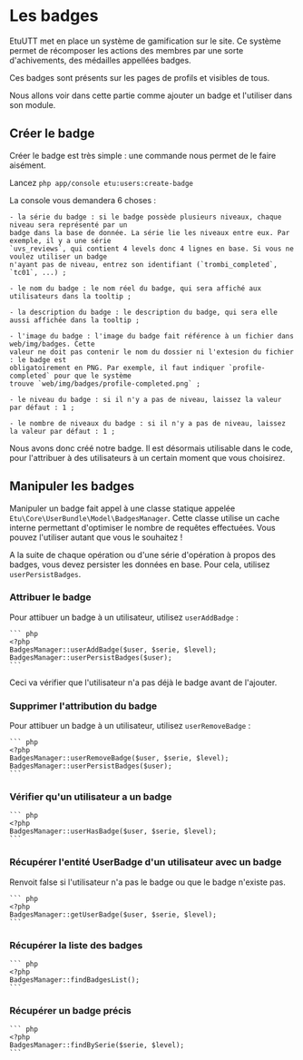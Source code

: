 
Les badges
==========

EtuUTT met en place un système de gamification sur le site. Ce système permet de récomposer les
actions des membres par une sorte d'achivements, des médailles appellées badges.

Ces badges sont présents sur les pages de profils et visibles de tous.

Nous allons voir dans cette partie comme ajouter un badge et l'utiliser dans son module.


Créer le badge
-------------------

Créer le badge est très simple : une commande nous permet de le faire aisément.

Lancez `php app/console etu:users:create-badge`

La console vous demandera 6 choses :

	- la série du badge : si le badge possède plusieurs niveaux, chaque niveau sera représenté par un
	badge dans la base de donnée. La série lie les niveaux entre eux. Par exemple, il y a une série
	`uvs_reviews`, qui contient 4 levels donc 4 lignes en base. Si vous ne voulez utiliser un badge
	n'ayant pas de niveau, entrez son identifiant (`trombi_completed`, `tc01`, ...) ;

	- le nom du badge : le nom réel du badge, qui sera affiché aux utilisateurs dans la tooltip ;

	- la description du badge : le description du badge, qui sera elle aussi affichée dans la tooltip ;

	- l'image du badge : l'image du badge fait référence à un fichier dans web/img/badges. Cette
	valeur ne doit pas contenir le nom du dossier ni l'extesion du fichier : le badge est
	obligatoirement en PNG. Par exemple, il faut indiquer `profile-completed` pour que le système
	trouve `web/img/badges/profile-completed.png` ;

	- le niveau du badge : si il n'y a pas de niveau, laissez la valeur par défaut : 1 ;

	- le nombre de niveaux du badge : si il n'y a pas de niveau, laissez la valeur par défaut : 1 ;

Nous avons donc créé notre badge. Il est désormais utilisable dans le code, pour l'attribuer à des
utilisateurs à un certain moment que vous choisirez.


Manipuler les badges
--------------------

Manipuler un badge fait appel à une classe statique appelée `Etu\Core\UserBundle\Model\BadgesManager`.
Cette classe utilise un cache interne permettant d'optimiser le nombre de requêtes effectuées. Vous
pouvez l'utiliser autant que vous le souhaitez !

A la suite de chaque opération ou d'une série d'opération à propos des badges, vous devez persister
les données en base. Pour cela, utilisez `userPersistBadges`.

### Attribuer le badge

Pour attibuer un badge à un utilisateur, utilisez `userAddBadge` :

	``` php
	<?php
	BadgesManager::userAddBadge($user, $serie, $level);
	BadgesManager::userPersistBadges($user);
	```

Ceci va vérifier que l'utilisateur n'a pas déjà le badge avant de l'ajouter.

### Supprimer l'attribution du badge

Pour attibuer un badge à un utilisateur, utilisez `userRemoveBadge` :

	``` php
	<?php
	BadgesManager::userRemoveBadge($user, $serie, $level);
	BadgesManager::userPersistBadges($user);
	```

### Vérifier qu'un utilisateur a un badge

	``` php
	<?php
	BadgesManager::userHasBadge($user, $serie, $level);
	```

### Récupérer l'entité UserBadge d'un utilisateur avec un badge

Renvoit false si l'utilisateur n'a pas le badge ou que le badge n'existe pas.

	``` php
	<?php
	BadgesManager::getUserBadge($user, $serie, $level);
	```

### Récupérer la liste des badges

	``` php
	<?php
	BadgesManager::findBadgesList();
	```

### Récupérer un badge précis

	``` php
	<?php
	BadgesManager::findBySerie($serie, $level);
	```
